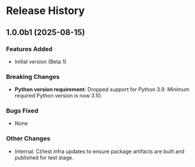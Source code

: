 # Release History

## 1.0.0b1 (2025-08-15)

### Features Added
- Initial version (Beta 1)

### Breaking Changes
- **Python version requirement**: Dropped support for Python 3.9. Minimum required Python version is now 3.10.

### Bugs Fixed
- None

### Other Changes
- Internal: CI/test infra updates to ensure package artifacts are built and published for test stage.